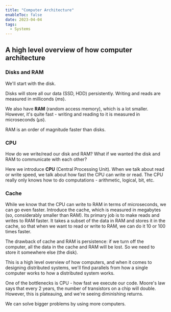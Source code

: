 ```yaml
---
title: "Computer Architecture"
enableToc: false
date: 2023-04-04
tags:
  - Systems
---
```


## A high level overview of how computer architecture

### Disks and RAM

We'll start with the disk.

Disks will store all our data (SSD, HDD) persistently. Writing and reads are measured in milliconds $(ms)$.

We also have **RAM** (random access memory), which is a lot smaller. However, it's quite fast - writing and reading to it is measured in microseconds $(\mu s)$.

RAM is an order of magnitude faster than disks.

### CPU

How do we write/read our disk and RAM? What if we wanted the disk and RAM to communicate with each other?

Here we introduce **CPU** (Central Processing Unit). When we talk about read or write speed, we talk about how fast the CPU can write or read. The CPU really only knows how to do computations - arithmetic, logical, bit, etc.

### Cache

While we know that the CPU can write to RAM in terms of microseconds, we can go even faster. Introduce the cache, which is measured in megabytes (so, considerably smaller than RAM). Its primary job is to make reads and writes to RAM faster. It takes a subset of the data in RAM and stores it in the cache, so that when we want to read or write to RAM, we can do it 10 or 100 times faster.

The drawback of cache and RAM is persistence: if we turn off the computer, all the data in the cache and RAM will be lost. So we need to store it somewhere else (the disk).


This is a high level overview of how computers, and when it comes to designing distributed systems, we'll find parallels from how a single computer works to how a distributed system works.

One of the bottlenecks is CPU - how fast we execute our code. Moore's law says that every 2 years, the number of transistors on a chip will double. However, this is plateauing, and we're seeing diminishing returns.

We can solve bigger problems by using more computers.
